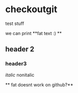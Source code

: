 # checkoutgit
test stuff

we can print **fat text :) **


## header 2
### header3

*italic* nonitalic


** fat doesnt work on github?**
